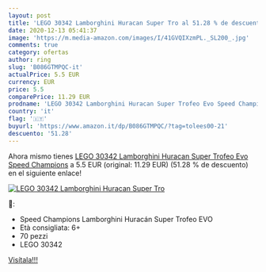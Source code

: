 ```yaml
---
layout: post
title: 'LEGO 30342 Lamborghini Huracan Super Tro al 51.28 % de descuento'
date: 2020-12-13 05:41:37
image: 'https://m.media-amazon.com/images/I/41GVQIXzmPL._SL200_.jpg'
comments: true
category: ofertas
author: ring
slug: 'B086GTMPQC-it'
actualPrice: 5.5 EUR
currency: EUR
price: 5.5
comparePrice: 11.29 EUR
prodname: 'LEGO 30342 Lamborghini Huracan Super Trofeo Evo Speed Champions'
country: 'it'
flag: '🇮🇹'
buyurl: 'https://www.amazon.it/dp/B086GTMPQC/?tag=tolees00-21'
descuento: '51.28'
---
```


Ahora mismo tienes [LEGO 30342 Lamborghini Huracan Super Trofeo Evo Speed Champions](https://www.amazon.it/dp/B086GTMPQC/?tag=tolees00-21) a 5.5 EUR (original: 11.29 EUR) (51.28 %  de descuento) en el siguiente enlace!

[![LEGO 30342 Lamborghini Huracan Super Tro](https://m.media-amazon.com/images/I/41GVQIXzmPL._SL200_.jpg)](https://www.amazon.it/dp/B086GTMPQC/?tag=tolees00-21)

🔎:

- Speed Champions Lamborghini Huracán Super Trofeo EVO
- Età consigliata: 6+
- 70 pezzi
- LEGO 30342

[Visítala!!!](https://www.amazon.it/dp/B086GTMPQC/?tag=tolees00-21)
